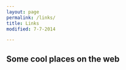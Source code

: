 ```yaml
---
layout: page
permalink: /links/
title: Links
modified: 7-7-2014

---
```


## Some cool places on the web
